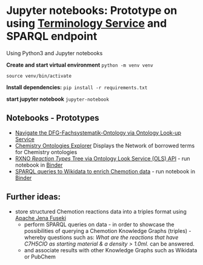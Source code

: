 # Jupyter notebooks: Prototype on using [Terminology Service](https://terminology.nfdi4chem.de/ts/index) and SPARQL endpoint

Using Python3 and Jupyter notebooks


**Create and start virtual environment**
`python -m venv venv`

`source venv/bin/activate`

**Install dependencies:**
`pip install -r requirements.txt`

**start jupyter notebook**
`jupyter-notebook`

## Notebooks - Prototypes 
* [Navigate the DFG-Fachsystematik-Ontology via Ontology Look-up Service](DFGFO-OLS.ipynb)
* [Chemistry Ontologies Explorer](ontologies_explorer.ipynb) Displays the Network of borrowed terms for Chemistry ontologies 
* [RXNO *Reaction Types* Tree via Ontology Look Service (OLS) API](RXNO-Reactions-OLSAPI.ipynb) - run notebook in [Binder](https://mybinder.org/v2/gh/NFDI4Chem/Sematics-in-Chemotion-Prototypes/HEAD?filepath=RXNO-Reactions-OLSAPI.ipynb)
* [SPARQL queries to Wikidata to enrich Chemotion data](chemotion-query-wikidata.ipynb) - run notebook in [Binder](https://mybinder.org/v2/gh/NFDI4Chem/Sematics-in-Chemotion-Prototypes/HEAD?filepath=chemotion-query-wikidata.ipynb)


## Further ideas:
* store structured Chemotion reactions data into a triples format using [Apache Jena Fuseki](https://github.com/NFDI4Chem/Fuseki-Box)
  * perform SPARQL queries on data - in order to showcase the possibilities of querying a Chemotion Knowledge Graphs (triples) - whereby questions such as: *What are the reactions that have C7H5ClO as starting material & a density > 1.0ml.* can be answered.
  * and associate results with other Knowledge Graphs  such as Wikidata or PubChem
